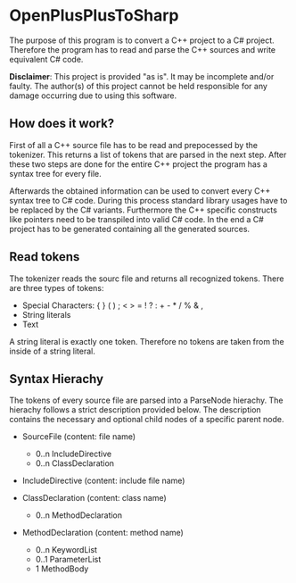 OpenPlusPlusToSharp
===================

The purpose of this program is to convert a C++ project to a C# project.
Therefore the program has to read and parse the C++ sources and write equivalent C# code.

**Disclaimer**: This project is provided "as is". It may be incomplete and/or faulty. The author(s) of this project cannot be held responsible for any damage occurring due to using this software.

How does it work?
-----------------

First of all a C++ source file has to be read and prepocessed by the tokenizer.
This returns a list of tokens that are parsed in the next step.
After these two steps are done for the entire C++ project the program has a syntax tree for every file.

Afterwards the obtained information can be used to convert every C++ syntax tree to C# code.
During this process standard library usages have to be replaced by the C# variants.
Furthermore the C++ specific constructs like pointers need to be transpiled into valid C# code.
In the end a C# project has to be generated containing all the generated sources.

Read tokens
-----------

The tokenizer reads the sourc file and returns all recognized tokens.
There are three types of tokens:

- Special Characters: { } ( ) ;  < > = ! ? : + - * / % & ,
- String literals
- Text

A string literal is exactly one token. Therefore no tokens are taken from the inside of a string literal.

Syntax Hierachy
---------------

The tokens of every source file are parsed into a ParseNode hierachy.
The hierachy follows a strict description provided below.
The description contains the necessary and optional child nodes of a specific parent node.

- SourceFile (content: file name)
	- 0..n IncludeDirective
	- 0..n ClassDeclaration
	
- IncludeDirective (content: include file name)
	
- ClassDeclaration (content: class name)
	- 0..n MethodDeclaration
	
- MethodDeclaration (content: method name)
	- 0..n KeywordList
	- 0..1 ParameterList
	- 1 MethodBody
